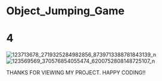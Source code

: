 # Object_Jumping_Game
# 4
![123713678_2719325284982856_8739713388781843139_n](https://user-images.githubusercontent.com/69636277/98116369-2fdc6000-1ece-11eb-9c93-5bb1a08018a2.png)
![123569569_370576854055474_6200752808148725107_n](https://user-images.githubusercontent.com/69636277/98116374-323eba00-1ece-11eb-8b34-bcd0b4fd080c.png)

THANKS FOR VIEWING MY PROJECT.
HAPPY CODING!!
